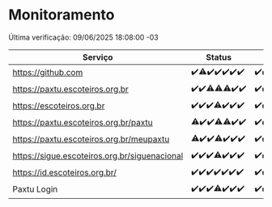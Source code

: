 # Monitoramento

Última verificação: 09/06/2025 18:08:00 -03

|Serviço|Status|Últimas 24h|
|---|---|---|
|https://github.com|<span title="2025-06-02: OK=23">✔️</span><span title="2025-06-03: OK=22, Falhas=1">⚠️</span><span title="2025-06-04: OK=23">✔️</span><span title="2025-06-05: OK=22">✔️</span><span title="2025-06-06: OK=23">✔️</span><span title="2025-06-07: OK=23">✔️</span><span title="2025-06-08: OK=21">✔️</span>|<span title="08/06/2025 19:08:00 -03 : 200">✔️</span><span title="08/06/2025 20:08:00 -03 : 200">✔️</span><span title="08/06/2025 21:52:00 -03 : 200">✔️</span><span title="08/06/2025 23:45:00 -03 : 200">✔️</span><span title="09/06/2025 00:45:00 -03 : 200">✔️</span><span title="09/06/2025 01:21:00 -03 : 200">✔️</span><span title="09/06/2025 02:11:00 -03 : 200">✔️</span><span title="09/06/2025 03:15:00 -03 : 200">✔️</span><span title="09/06/2025 04:11:00 -03 : 200">✔️</span><span title="09/06/2025 05:15:00 -03 : 200">✔️</span><span title="09/06/2025 06:11:00 -03 : 200">✔️</span><span title="09/06/2025 07:11:00 -03 : 200">✔️</span><span title="09/06/2025 08:08:00 -03 : 200">✔️</span><span title="09/06/2025 09:18:00 -03 : 200">✔️</span><span title="09/06/2025 10:25:00 -03 : 200">✔️</span><span title="09/06/2025 11:10:00 -03 : 200">✔️</span><span title="09/06/2025 12:10:00 -03 : 200">✔️</span><span title="09/06/2025 13:12:00 -03 : 200">✔️</span><span title="09/06/2025 14:08:00 -03 : 200">✔️</span><span title="09/06/2025 15:13:00 -03 : 200">✔️</span><span title="09/06/2025 16:07:00 -03 : 200">✔️</span><span title="09/06/2025 17:10:00 -03 : 200">✔️</span><span title="09/06/2025 18:08:00 -03 : 200">✔️</span>|
|https://paxtu.escoteiros.org.br|<span title="2025-06-02: OK=23">✔️</span><span title="2025-06-03: OK=23">✔️</span><span title="2025-06-04: OK=22, Falhas=1">⚠️</span><span title="2025-06-05: OK=21, Falhas=1">⚠️</span><span title="2025-06-06: OK=22, Falhas=1">⚠️</span><span title="2025-06-07: OK=23">✔️</span><span title="2025-06-08: OK=21">✔️</span>|<span title="08/06/2025 19:08:00 -03 : 200">✔️</span><span title="08/06/2025 20:08:00 -03 : 200">✔️</span><span title="08/06/2025 21:52:00 -03 : 200">✔️</span><span title="08/06/2025 23:45:00 -03 : 200">✔️</span><span title="09/06/2025 00:45:00 -03 : 200">✔️</span><span title="09/06/2025 01:21:00 -03 : 200">✔️</span><span title="09/06/2025 02:11:00 -03 : 200">✔️</span><span title="09/06/2025 03:15:00 -03 : 200">✔️</span><span title="09/06/2025 04:11:00 -03 : 200">✔️</span><span title="09/06/2025 05:15:00 -03 : 200">✔️</span><span title="09/06/2025 06:11:00 -03 : 200">✔️</span><span title="09/06/2025 07:11:00 -03 : 200">✔️</span><span title="09/06/2025 08:08:00 -03 : 200">✔️</span><span title="09/06/2025 09:18:00 -03 : 200">✔️</span><span title="09/06/2025 10:25:00 -03 : 200">✔️</span><span title="09/06/2025 11:10:00 -03 : 200">✔️</span><span title="09/06/2025 12:10:00 -03 : 200">✔️</span><span title="09/06/2025 13:12:00 -03 : 200">✔️</span><span title="09/06/2025 14:08:00 -03 : 200">✔️</span><span title="09/06/2025 15:13:00 -03 : 200">✔️</span><span title="09/06/2025 16:07:00 -03 : 200">✔️</span><span title="09/06/2025 17:10:00 -03 : 200">✔️</span><span title="09/06/2025 18:08:00 -03 : 200">✔️</span>|
|https://escoteiros.org.br|<span title="2025-06-02: OK=23">✔️</span><span title="2025-06-03: OK=23">✔️</span><span title="2025-06-04: OK=23">✔️</span><span title="2025-06-05: OK=21, Falhas=1">⚠️</span><span title="2025-06-06: OK=23">✔️</span><span title="2025-06-07: OK=23">✔️</span><span title="2025-06-08: OK=21">✔️</span>|<span title="08/06/2025 19:08:00 -03 : 200">✔️</span><span title="08/06/2025 20:08:00 -03 : 200">✔️</span><span title="08/06/2025 21:52:00 -03 : 200">✔️</span><span title="08/06/2025 23:45:00 -03 : 200">✔️</span><span title="09/06/2025 00:45:00 -03 : 200">✔️</span><span title="09/06/2025 01:21:00 -03 : 200">✔️</span><span title="09/06/2025 02:11:00 -03 : 200">✔️</span><span title="09/06/2025 03:15:00 -03 : 200">✔️</span><span title="09/06/2025 04:11:00 -03 : 200">✔️</span><span title="09/06/2025 05:15:00 -03 : 200">✔️</span><span title="09/06/2025 06:11:00 -03 : 200">✔️</span><span title="09/06/2025 07:11:00 -03 : 200">✔️</span><span title="09/06/2025 08:08:00 -03 : 200">✔️</span><span title="09/06/2025 09:18:00 -03 : 200">✔️</span><span title="09/06/2025 10:25:00 -03 : 200">✔️</span><span title="09/06/2025 11:10:00 -03 : 200">✔️</span><span title="09/06/2025 12:10:00 -03 : 200">✔️</span><span title="09/06/2025 13:12:00 -03 : 200">✔️</span><span title="09/06/2025 14:08:00 -03 : 200">✔️</span><span title="09/06/2025 15:13:00 -03 : 200">✔️</span><span title="09/06/2025 16:07:00 -03 : 200">✔️</span><span title="09/06/2025 17:10:00 -03 : 200">✔️</span><span title="09/06/2025 18:08:00 -03 : 200">✔️</span>|
|https://paxtu.escoteiros.org.br/paxtu|<span title="2025-06-02: OK=22, Falhas=1">⚠️</span><span title="2025-06-03: OK=23">✔️</span><span title="2025-06-04: OK=23">✔️</span><span title="2025-06-05: OK=21, Falhas=1">⚠️</span><span title="2025-06-06: OK=22, Falhas=1">⚠️</span><span title="2025-06-07: OK=23">✔️</span><span title="2025-06-08: OK=21">✔️</span>|<span title="08/06/2025 19:08:00 -03 : 200">✔️</span><span title="08/06/2025 20:08:00 -03 : 200">✔️</span><span title="08/06/2025 21:52:00 -03 : 200">✔️</span><span title="08/06/2025 23:45:00 -03 : 200">✔️</span><span title="09/06/2025 00:45:00 -03 : 200">✔️</span><span title="09/06/2025 01:21:00 -03 : 200">✔️</span><span title="09/06/2025 02:11:00 -03 : 200">✔️</span><span title="09/06/2025 03:15:00 -03 : 200">✔️</span><span title="09/06/2025 04:11:00 -03 : 200">✔️</span><span title="09/06/2025 05:15:00 -03 : 200">✔️</span><span title="09/06/2025 06:11:00 -03 : 200">✔️</span><span title="09/06/2025 07:11:00 -03 : 200">✔️</span><span title="09/06/2025 08:08:00 -03 : 200">✔️</span><span title="09/06/2025 09:18:00 -03 : 200">✔️</span><span title="09/06/2025 10:25:00 -03 : 200">✔️</span><span title="09/06/2025 11:10:00 -03 : 200">✔️</span><span title="09/06/2025 12:10:00 -03 : 200">✔️</span><span title="09/06/2025 13:12:00 -03 : 200">✔️</span><span title="09/06/2025 14:08:00 -03 : 200">✔️</span><span title="09/06/2025 15:13:00 -03 : 200">✔️</span><span title="09/06/2025 16:07:00 -03 : 200">✔️</span><span title="09/06/2025 17:10:00 -03 : 200">✔️</span><span title="09/06/2025 18:08:00 -03 : 200">✔️</span>|
|https://paxtu.escoteiros.org.br/meupaxtu|<span title="2025-06-02: OK=21, Falhas=2">⚠️</span><span title="2025-06-03: OK=23">✔️</span><span title="2025-06-04: OK=23">✔️</span><span title="2025-06-05: OK=21, Falhas=1">⚠️</span><span title="2025-06-06: OK=23">✔️</span><span title="2025-06-07: OK=23">✔️</span><span title="2025-06-08: OK=21">✔️</span>|<span title="08/06/2025 19:08:00 -03 : 200">✔️</span><span title="08/06/2025 20:08:00 -03 : 200">✔️</span><span title="08/06/2025 21:52:00 -03 : 200">✔️</span><span title="08/06/2025 23:45:00 -03 : 200">✔️</span><span title="09/06/2025 00:45:00 -03 : 200">✔️</span><span title="09/06/2025 01:21:00 -03 : 200">✔️</span><span title="09/06/2025 02:11:00 -03 : 200">✔️</span><span title="09/06/2025 03:15:00 -03 : 200">✔️</span><span title="09/06/2025 04:11:00 -03 : 200">✔️</span><span title="09/06/2025 05:15:00 -03 : 200">✔️</span><span title="09/06/2025 06:11:00 -03 : 200">✔️</span><span title="09/06/2025 07:11:00 -03 : 200">✔️</span><span title="09/06/2025 08:08:00 -03 : 200">✔️</span><span title="09/06/2025 09:18:00 -03 : 200">✔️</span><span title="09/06/2025 10:25:00 -03 : 200">✔️</span><span title="09/06/2025 11:10:00 -03 : 200">✔️</span><span title="09/06/2025 12:10:00 -03 : 200">✔️</span><span title="09/06/2025 13:12:00 -03 : 200">✔️</span><span title="09/06/2025 14:08:00 -03 : 200">✔️</span><span title="09/06/2025 15:13:00 -03 : 200">✔️</span><span title="09/06/2025 16:07:00 -03 : 200">✔️</span><span title="09/06/2025 17:10:00 -03 : 200">✔️</span><span title="09/06/2025 18:08:00 -03 : 200">✔️</span>|
|https://sigue.escoteiros.org.br/siguenacional|<span title="2025-06-02: OK=23">✔️</span><span title="2025-06-03: OK=23">✔️</span><span title="2025-06-04: OK=23">✔️</span><span title="2025-06-05: OK=21, Falhas=1">⚠️</span><span title="2025-06-06: OK=23">✔️</span><span title="2025-06-07: OK=23">✔️</span><span title="2025-06-08: OK=21">✔️</span>|<span title="08/06/2025 19:08:00 -03 : 200">✔️</span><span title="08/06/2025 20:08:00 -03 : 200">✔️</span><span title="08/06/2025 21:52:00 -03 : 200">✔️</span><span title="08/06/2025 23:45:00 -03 : 200">✔️</span><span title="09/06/2025 00:45:00 -03 : 200">✔️</span><span title="09/06/2025 01:21:00 -03 : 200">✔️</span><span title="09/06/2025 02:11:00 -03 : 200">✔️</span><span title="09/06/2025 03:15:00 -03 : 200">✔️</span><span title="09/06/2025 04:11:00 -03 : 200">✔️</span><span title="09/06/2025 05:15:00 -03 : 200">✔️</span><span title="09/06/2025 06:11:00 -03 : 200">✔️</span><span title="09/06/2025 07:11:00 -03 : 200">✔️</span><span title="09/06/2025 08:08:00 -03 : 200">✔️</span><span title="09/06/2025 09:18:00 -03 : 200">✔️</span><span title="09/06/2025 10:25:00 -03 : 200">✔️</span><span title="09/06/2025 11:10:00 -03 : 200">✔️</span><span title="09/06/2025 12:10:00 -03 : 200">✔️</span><span title="09/06/2025 13:12:00 -03 : 200">✔️</span><span title="09/06/2025 14:08:00 -03 : 200">✔️</span><span title="09/06/2025 15:13:00 -03 : 200">✔️</span><span title="09/06/2025 16:07:00 -03 : 200">✔️</span><span title="09/06/2025 17:10:00 -03 : 200">✔️</span><span title="09/06/2025 18:08:00 -03 : 200">✔️</span>|
|https://id.escoteiros.org.br/|<span title="2025-06-02: OK=23">✔️</span><span title="2025-06-03: OK=23">✔️</span><span title="2025-06-04: OK=23">✔️</span><span title="2025-06-05: OK=22">✔️</span><span title="2025-06-06: OK=23">✔️</span><span title="2025-06-07: OK=23">✔️</span><span title="2025-06-08: OK=21">✔️</span>|<span title="08/06/2025 19:08:00 -03 : 200">✔️</span><span title="08/06/2025 20:08:00 -03 : 200">✔️</span><span title="08/06/2025 21:52:00 -03 : 200">✔️</span><span title="08/06/2025 23:45:00 -03 : 200">✔️</span><span title="09/06/2025 00:45:00 -03 : 200">✔️</span><span title="09/06/2025 01:21:00 -03 : 200">✔️</span><span title="09/06/2025 02:11:00 -03 : 200">✔️</span><span title="09/06/2025 03:15:00 -03 : 200">✔️</span><span title="09/06/2025 04:11:00 -03 : 200">✔️</span><span title="09/06/2025 05:15:00 -03 : 200">✔️</span><span title="09/06/2025 06:11:00 -03 : 200">✔️</span><span title="09/06/2025 07:11:00 -03 : 200">✔️</span><span title="09/06/2025 08:08:00 -03 : 200">✔️</span><span title="09/06/2025 09:18:00 -03 : 200">✔️</span><span title="09/06/2025 10:25:00 -03 : 200">✔️</span><span title="09/06/2025 11:10:00 -03 : 200">✔️</span><span title="09/06/2025 12:10:00 -03 : 200">✔️</span><span title="09/06/2025 13:12:00 -03 : 200">✔️</span><span title="09/06/2025 14:08:00 -03 : 200">✔️</span><span title="09/06/2025 15:13:00 -03 : 200">✔️</span><span title="09/06/2025 16:07:00 -03 : 200">✔️</span><span title="09/06/2025 17:10:00 -03 : 200">✔️</span><span title="09/06/2025 18:08:00 -03 : 200">✔️</span>|
|Paxtu Login|<span title="2025-06-02: OK=23">✔️</span><span title="2025-06-03: OK=23">✔️</span><span title="2025-06-04: OK=23">✔️</span><span title="2025-06-05: OK=21, Falhas=1">⚠️</span><span title="2025-06-06: OK=23">✔️</span><span title="2025-06-07: OK=23">✔️</span><span title="2025-06-08: OK=21">✔️</span>|<span title="08/06/2025 19:08:00 -03 : 200">✔️</span><span title="08/06/2025 20:08:00 -03 : 200">✔️</span><span title="08/06/2025 21:52:00 -03 : 200">✔️</span><span title="08/06/2025 23:45:00 -03 : 200">✔️</span><span title="09/06/2025 00:45:00 -03 : 200">✔️</span><span title="09/06/2025 01:21:00 -03 : 200">✔️</span><span title="09/06/2025 02:11:00 -03 : 200">✔️</span><span title="09/06/2025 03:15:00 -03 : 200">✔️</span><span title="09/06/2025 04:11:00 -03 : 200">✔️</span><span title="09/06/2025 05:15:00 -03 : 200">✔️</span><span title="09/06/2025 06:11:00 -03 : 200">✔️</span><span title="09/06/2025 07:11:00 -03 : 200">✔️</span><span title="09/06/2025 08:08:00 -03 : 200">✔️</span><span title="09/06/2025 09:18:00 -03 : 200">✔️</span><span title="09/06/2025 10:25:00 -03 : 200">✔️</span><span title="09/06/2025 11:10:00 -03 : 200">✔️</span><span title="09/06/2025 12:10:00 -03 : 200">✔️</span><span title="09/06/2025 13:12:00 -03 : 200">✔️</span><span title="09/06/2025 14:08:00 -03 : 200">✔️</span><span title="09/06/2025 15:13:00 -03 : 200">✔️</span><span title="09/06/2025 16:07:00 -03 : 200">✔️</span><span title="09/06/2025 17:10:00 -03 : 200">✔️</span><span title="09/06/2025 18:08:00 -03 : 200">✔️</span>|
